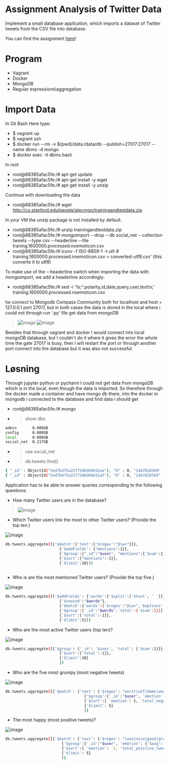 

# Assignment  Analysis of Twitter Data

Implement a small database application, which imports a dataset of Twitter tweets from the CSV file into database.

You can find the assignment [here](https://github.com/datsoftlyngby/soft2019spring-databases/blob/master/assignments/assignment2.md)! 

# Program 

- Vagrant
- Docker
- MongoDB
- Regular expressions\aggregation


# Import Data

In Git Bash Here type:
- $ vagrant up
- $ vagrant ssh
- $ docker run --rm -v $(pwd)/data:/data/db --publish=27017:27017 --name dbms -d mongo
- $ docker exec -it dbms bash

In root

- root@88385afac5fe:/# apt-get update
- root@88385afac5fe:/# apt-get install -y wget
- root@88385afac5fe:/# apt-get install -y unzip

Continue with downloading the data

- root@88385afac5fe:/# wget http://cs.stanford.edu/people/alecmgo/trainingandtestdata.zip

In your VM the unzip package is not installed by default.

- root@88385afac5fe:/# unzip trainingandtestdata.zip
- root@88385afac5fe:/# mongoimport --drop --db social_net --collection tweets --type csv --headerline --file traning.1600000.processed.noemoticon.csv
- root@88385afac5fe:/# iconv -f ISO-8859-1 -t utf-8 training.1600000.processed.noemoticon.csv > converted-utf8.csv' (this converts it to utf8)

To make use of the --headerline switch when importing the data with mongoimport, we add a headerline accordingly:

- root@88385afac5fe:/# sed -i '1s;^;polarity,id,date,query,user,text\n;' training.1600000.processed.noemoticon.csv

he connect to Mongodb Compass Community both for localhost and host = 127.0.0.1 port 27017, but in both cases the data is stored in the local where i could not through run '.py' file get data from mongoDB

> ![image](https://user-images.githubusercontent.com/20173643/83579916-d9dc4880-a53a-11ea-82c3-9f56fedec95b.png)
![image](https://user-images.githubusercontent.com/20173643/83580201-b36add00-a53b-11ea-9c62-4fa623025f81.png)


Besides that through vagrant and docker I would connect into local mongoDB database, but I couldn't do it where it gives the error the whole time the gate 27017 is busy, then I will restart the port or through another port connect into the database but it was also not successful


# Løsning

Through jupyter python or pycharm I could not get data from mongoDB which is in the local, even though the data is imported. So therefore through the docker made a container and have mongo db there, into the docker in mongodb i connected to the database and find data i should get

- root@88385afac5fe:/# mongo
- > show dbs

```sh
admin       0.000GB
config      0.000GB
local       0.000GB
social_net  0.217GB
```
- > use social_net
- > db.tweets.find()

```sh
{ "_id" : ObjectId("5ed7b475a22f7286db9e52ae"), "0" : 0, "1467810369" : 1467810672, "Mon Apr 06 22:19:45 PDT 2009" : "Mon Apr 06 22:19:49 PDT 2009", "NO_QUERY" : "NO_QUERY", "_TheSpecialOne_" : "scotthamilton", "@switchfoot http://twitpic" : { "com/2y1zl - Awww, that's a bummer" : { "  You shoulda got David Carr of Third Day to do it" : { " ;D" : "is upset that he can't update his Facebook by texting it... and might cry as a result  School today also. Blah!" } } } }
{ "_id" : ObjectId("5ed7b475a22f7286db9e52af"), "0" : 0, "1467810369" : 1467810917, "Mon Apr 06 22:19:45 PDT 2009" : "Mon Apr 06 22:19:53 PDT 2009", "NO_QUERY" : "NO_QUERY", "_TheSpecialOne_" : "mattycus", "@switchfoot http://twitpic" : { "com/2y1zl - Awww, that's a bummer" : { "  You shoulda got David Carr of Third Day to do it" : { " ;D" : "@Kenichan I dived many times for the ball. Managed to save 50%  The rest go out of bounds" } } } }
```
Application has to be able to answer queries corresponding to the following questions:

- How many Twitter users are in the database?

> ![image](https://user-images.githubusercontent.com/20173643/83580019-3ccddf80-a53b-11ea-8049-0eb88ce2b500.png)

- Which Twitter users link the most to other Twitter users? (Provide the top ten.)

![image](https://user-images.githubusercontent.com/20173643/83580398-528fd480-a53c-11ea-9887-537699e417fb.png)
```sh
db.tweets.aggregate([{'$match':{'text':{'$regex':"@\w+"}}},
                        {'$addFields': {"mentions":1}},
                        {'$group':{"_id":"$user", "mentions":{'$sum':1}}},
                        {'$sort':{"mentions":-1}},
                        {'$limit':10}])
 
```
 
 
 
- Who is are the most mentioned Twitter users? (Provide the top five.)

 ![image](https://user-images.githubusercontent.com/20173643/83580540-97b40680-a53c-11ea-8a1d-55789300986c.png)
 ```sh
db.tweets.aggregate([{'$addFields': {'words':{'$split':['$text', ' ']}}},
                         {'$unwind':"$words"},
                         {'$match':{'words':{'$regex':"@\w+",'$options':'m'}}},
                         {'$group':{'_id':"$words",'total':{'$sum':1}}},
                         {'$sort':{'total':-1}},
                         {'$limit':5}])
 ```


- Who are the most active Twitter users (top ten)?

 ![image](https://user-images.githubusercontent.com/20173643/83580745-19a42f80-a53d-11ea-89ed-f749e19234e7.png)
 
 ```sh
 db.tweets.aggregate([{'$group': {'_id': '$user', 'total': {'$sum':1}}},
                         {'$sort':{'total':-1}},
                         {'$limit':10}
                         ])

 ```
- Who are the five most grumpy (most negative tweets)

![image](https://user-images.githubusercontent.com/20173643/83580847-65ef6f80-a53d-11ea-9bc0-7688669f20b0.png)
 ```sh
db.tweets.aggregate([{'$match': {'text': {'$regex': "worst|wtf|damn|angry|pissed|mad"}}},
                                    {'$group':{'_id':"$user", 'emotion': {'$avg': "$polarity"}, 'total_negative_tweets': {'$sum': 1}}},
                                    {'$sort':{ 'emotion': 1, 'total_negative_tweets':-1}},
                                    {'$limit': 5}
                                    ])
 ```

- The most happy (most positive tweets)?

![image](https://user-images.githubusercontent.com/20173643/83580968-ca123380-a53d-11ea-9de0-e32a16231a6b.png)
```sh
db.tweets.aggregate([{'$match': {'text': {'$regex': "love|nice|good|great|amazing|happy"}}},
                         {'$group':{'_id':"$user", 'emotion': {'$avg': "$polarity"}, 'total_positive_tweets': {'$sum': 1}}},
                         {'$sort':{ 'emotion': -1, 'total_positive_tweets':-1}}, 
                         {'$limit': 5}
                         ])

```









